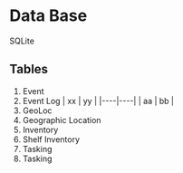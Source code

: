 # Data Base
SQLite

## Tables
1. Event
  1. Event Log
    | xx | yy |
    |----|----|
    | aa | bb |
1. GeoLoc
  1. Geographic Location
1. Inventory
  1. Shelf Inventory
1. Tasking
  1. Tasking 
